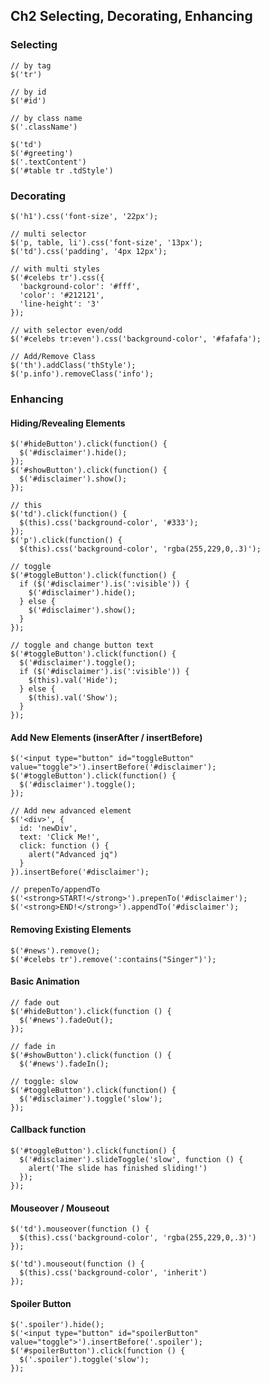 ## Ch2 Selecting, Decorating, Enhancing

### Selecting
    // by tag
    $('tr')
    
    // by id
    $('#id')
    
    // by class name
    $('.className')
    
    $('td')
    $('#greeting')
	$('.textContent')
	$('#table tr .tdStyle')

### Decorating

    $('h1').css('font-size', '22px');
    
    // multi selector
    $('p, table, li').css('font-size', '13px');
    $('td').css('padding', '4px 12px');
    
    // with multi styles
    $('#celebs tr').css({
      'background-color': '#fff',
      'color': '#212121',
      'line-height': '3'
    });
    
    // with selector even/odd
    $('#celebs tr:even').css('background-color', '#fafafa');
    
    // Add/Remove Class
    $('th').addClass('thStyle');
    $('p.info').removeClass('info');

### Enhancing

#### Hiding/Revealing Elements

	$('#hideButton').click(function() {
	  $('#disclaimer').hide();
	});
	$('#showButton').click(function() {
	  $('#disclaimer').show();
	});
	
	// this
	$('td').click(function() {
	  $(this).css('background-color', '#333');
	});
	$('p').click(function() {
	  $(this).css('background-color', 'rgba(255,229,0,.3)');
	
	// toggle
	$('#toggleButton').click(function() {
	  if ($('#disclaimer').is(':visible')) {
	    $('#disclaimer').hide();
	  } else {
	    $('#disclaimer').show();
	  }
	});
	
	// toggle and change button text
	$('#toggleButton').click(function() {
	  $('#disclaimer').toggle();
	  if ($('#disclaimer').is(':visible')) {
	    $(this).val('Hide');
	  } else {
	    $(this).val('Show');
	  }
	});

#### Add New Elements (inserAfter / insertBefore)

    $('<input type="button" id="toggleButton" value="toggle">').insertBefore('#disclaimer');
    $('#toggleButton').click(function() {
      $('#disclaimer').toggle();
    });
    
    // Add new advanced element
    $('<div>', {
      id: 'newDiv',
      text: 'Click Me!',
      click: function () {
        alert("Advanced jq")
      }
    }).insertBefore('#disclaimer');
    
    // prepenTo/appendTo
    $('<strong>START!</strong>').prepenTo('#disclaimer');
    $('<strong>END!</strong>').appendTo('#disclaimer');

#### Removing Existing Elements

    $('#news').remove();
    $('#celebs tr').remove(':contains("Singer")');

#### Basic Animation

    // fade out
	$('#hideButton').click(function () {
	  $('#news').fadeOut();
	});
	
	// fade in
	$('#showButton').click(function () {
	  $('#news').fadeIn();
	
	// toggle: slow
	$('#toggleButton').click(function() {
	  $('#disclaimer').toggle('slow');
	});

#### Callback function

    $('#toggleButton').click(function() {
      $('#disclaimer').slideToggle('slow', function () {
        alert('The slide has finished sliding!')
      });
    });

#### Mouseover / Mouseout

    $('td').mouseover(function () {
      $(this).css('background-color', 'rgba(255,229,0,.3)')
    });
    
    $('td').mouseout(function () {
      $(this).css('background-color', 'inherit')
    });

#### Spoiler Button

    $('.spoiler').hide();
    $('<input type="button" id="spoilerButton" value="toggle">').insertBefore('.spoiler');
    $('#spoilerButton').click(function () {
      $('.spoiler').toggle('slow');
    });